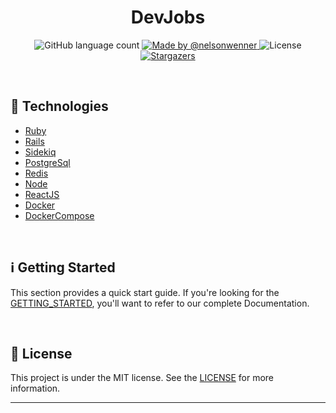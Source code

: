<h1 align="center">
  DevJobs
</h1>

<p align="center">
  
  <img alt="GitHub language count" src="https://img.shields.io/github/languages/count/nelsonwenner/devjobs?color=%2304D361">

  <a href="https://github.com/nelsonwenner">
    <img alt="Made by @nelsonwenner" src="https://img.shields.io/badge/made%20by-%40nelsonwenner-%2304D361">
  </a>

  <img alt="License" src="https://img.shields.io/badge/license-MIT-%2304D361">

  <a href="https://github.com/nelsonwenner/ecommerce/stargazers">
    <img alt="Stargazers" src="https://img.shields.io/github/stars/nelsonwenner/devjobs?style=social">
  </a>
</p>

<br>

## :rocket: Technologies
* [Ruby](https://www.ruby-lang.org/en/)
* [Rails](https://rubyonrails.org/)
* [Sidekiq](https://sidekiq.org/)
* [PostgreSql](https://www.postgresql.org/)
* [Redis](https://redis.io/)
* [Node](https://nodejs.org/en/)
* [ReactJS](https://reactjs.org/)
* [Docker](https://www.docker.com/)
* [DockerCompose](https://docs.docker.com/compose/)

<br>

## :information_source: Getting Started
This section provides a quick start guide. If you're looking for the [GETTING_STARTED](README.md), you'll want to refer to our complete Documentation.

<br>

## :memo: License
This project is under the MIT license. See the [LICENSE](LICENSE.md) for more information.

---